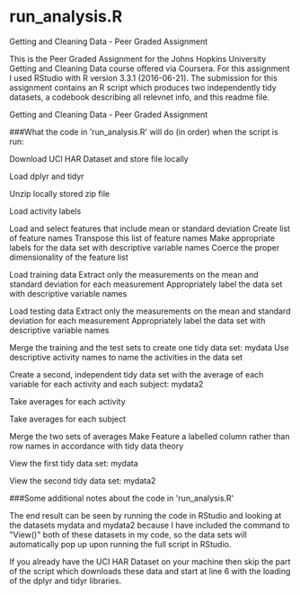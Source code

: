 # run_analysis.R
Getting and Cleaning Data - Peer Graded Assignment

This is the Peer Graded Assignment for the Johns Hopkins University Getting and Cleaning Data course offered via Coursera. For this assignment I used RStudio with R version 3.3.1 (2016-06-21). The submission for this assignment contains an R script which produces two independently tidy datasets, a codebook describing all relevnet info, and this readme file.

Getting and Cleaning Data - Peer Graded Assignment

###What the code in 'run_analysis.R' will do (in order) when the script is run:

Download UCI HAR Dataset and store file locally

Load dplyr and tidyr

Unzip locally stored zip file

Load activity labels

Load and select features that include mean or standard deviation Create list of feature names Transpose this list of feature names Make appropriate labels for the data set with descriptive variable names Coerce the proper dimensionality of the feature list

Load training data Extract only the measurements on the mean and standard deviation for each measurement Appropriately label the data set with descriptive variable names

Load testing data
Extract only the measurements on the mean and standard deviation for each measurement Appropriately label the data set with descriptive variable names

Merge the training and the test sets to create one tidy data set: mydata Use descriptive activity names to name the activities in the data set

Create a second, independent tidy data set with the average of each variable for each activity and each subject: mydata2

Take averages for each activity

Take averages for each subject

Merge the two sets of averages Make Feature a labelled column rather than row names in accordance with tidy data theory

View the first tidy data set: mydata

View the second tidy data set: mydata2

###Some additional notes about the code in 'run_analysis.R'

The end result can be seen by running the code in RStudio and looking at the datasets mydata and mydata2 because I have included the command to "View()" both of these datasets in my code, so the data sets will automatically pop up upon running the full script in RStudio.

If you already have the UCI HAR Dataset on your machine then skip the part of the script which downloads these data and start at line 6 with the loading of the dplyr and tidyr libraries.
